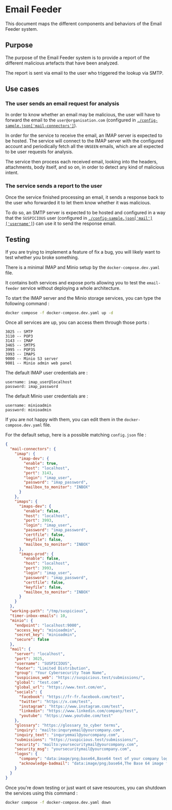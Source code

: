 # Email Feeder

This document maps the different components and behaviors of the Email Feeder
system.

## Purpose

The purpose of the Email Feeder system is to provide a report of the different
malicious artefacts that have been analyzed.

The report is sent via email to the user who triggered the lookup via SMTP.

## Use cases

### The user sends an email request for analysis

In order to know whether an email may be malicious, the user will have to
forward the email to the `user@organisation.com` (configured in [`./config-sample.json['mail-connectors']`](./config-sample.json)).

In order for the service to receive the email, an IMAP server is expected to be
hosted. The service will connect to the IMAP server with the configured account
and periodically fetch all the `UNSEEN` emails, which are all expected to be
user requests for analysis.

The service then process each received email, looking into the headers,
attachments, body itself, and so on, in order to detect any kind of malicious
intent.

### The service sends a report to the user

Once the service finished processing an email, it sends a response back to the
user who forwarded it to let them know whether it was malicious.

To do so, an SMTP server is expected to be hosted and configured in a way that
the `SUSPICIOUS` user (configured in [`./config-sample.json['mail']['username']`](./config-sample.json))
can use it to send the response email.

## Testing

If you are trying to implement a feature of fix a bug, you will likely want to
test whether you broke something.

There is a minimal IMAP and Minio setup by the `docker-compose.dev.yaml` file.

It contains both services and expose ports allowing you to test the `email-feeder`
service without deploying a whole architecture.

To start the IMAP server and the Minio storage services, you can type the
following command :
```bash
docker compose -f docker-compose.dev.yaml up -d
```

Once all services are up, you can access them through those ports :
```
3025 -- SMTP
3110 -- POP3
3143 -- IMAP
3465 -- SMTPS
3995 -- POP3S
3993 -- IMAPS
9000 -- Minio S3 server
9001 -- Minio admin web panel
```

The default IMAP user credentials are :
```
username: imap_user@localhost
password: imap_password
```

The default Minio user credentials are :
```
username: minioadmin
password: minioadmin
```

If you are not happy with them, you can edit them in the `docker-compose.dev.yaml`
file.

For the default setup, here is a possible matching `config.json` file :
```json
{
  "mail-connectors": {
    "imap": {
      "imap-dev": {
        "enable": true,
        "host": "localhost",
        "port": 3143,
        "login": "imap_user",
        "password": "imap_password",
        "mailbox_to_monitor": "INBOX"
      }
    },
    "imaps": {
      "imaps-dev": {
        "enable": false,
        "host": "localhost",
        "port": 3993,
        "login": "imap_user",
        "password": "imap_password",
        "certfile": false,
        "keyfile": false,
        "mailbox_to_monitor": "INBOX"
      },
      "imaps-prod": {
        "enable": false,
        "host": "localhost",
        "port": 3993,
        "login": "imap_user",
        "password": "imap_password",
        "certfile": false,
        "keyfile": false,
        "mailbox_to_monitor": "INBOX"
      }
    }
  },
  "working-path": "/tmp/suspicious",
  "timer-inbox-emails": 10,
  "minio": {
    "endpoint": "localhost:9000",
    "access_key": "minioadmin",
    "secret_key": "minioadmin",
    "secure": false
  },
  "mail": {
    "server": "localhost",
    "port": 3025,
    "username": "SUSPICIOUS",
    "footer": "Limited Distribution",
    "group": "Your Cybersecurity Team Name",
    "suspicious_web": "https://suspicious.test/submissions/",
    "global": "test.com",
    "global_url": "https://www.test.com/en",
    "socials": {
      "facebook": "https://fr-fr.facebook.com/test",
      "twitter": "https://x.com/test",
      "instagram": "https://www.instagram.com/test",
      "linkedin": "https://www.linkedin.com/company/test",
      "youtube": "https://www.youtube.com/test"
    },
    "glossary": "https://glossary_to_cyber terms",
    "inquiry": "mailto:inquryemail@yourcompany.com",
    "inquiry_text": "inquryemail@yourcompany.com",
    "submissions": "https://suspicious.test/submissions/",
    "security": "mailto:yoursecuritymail@yourcompany.com",
    "security_msg": "yoursecuritymail@yourcompany.com",
    "logos": {
      "company": "data:image/png;base64,Base64 text of your company logo",
      "acknowledge-badmail": "data:image/png;base64,The Base 64 image for the bad acknowledge mail"
    }
  }
}
```

Once you're down testing or just want ot save resources, you can shutdown the
services using this command :
```bash
docker compose -f docker-compose.dev.yaml down
```